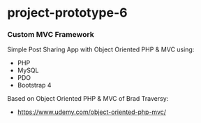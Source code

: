# project-prototype-6
### Custom MVC Framework
Simple Post Sharing App with Object Oriented PHP & MVC using:
- PHP
- MySQL
- PDO
- Bootstrap 4

Based on Object Oriented PHP & MVC of Brad Traversy:
- https://www.udemy.com/object-oriented-php-mvc/
